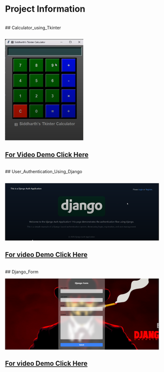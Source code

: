 # Project Information
<br>
## Calculator_using_Tkinter

## ![Project Image](https://github.com/Sidd444/Python-Projects/blob/main/project_1_Calculator_using_Tkinter/Screenshot%202025-01-04%20094904.png)

## [For Video Demo Click Here](https://drive.google.com/file/d/1j0qWc1StAbmMxuoDfbKSVjj6_j3kUDh9/view?usp=sharing)

<br>
## User_Authentication_Using_Django

## ![image Demo](https://github.com/Sidd444/Python-Projects/blob/main/project_3_User_Authentication_Using_Django/demo/Screenshot%202025-01-04%20095611.png)

## [For video Demo Click Here](https://drive.google.com/file/d/1BlWSvNOFvY0_uW9Yw-apPGbQJZRyejsU/view?usp=sharing)

<br>
## Django_Form

![image](https://github.com/Sidd444/Python-Projects/blob/main/project_4_Django_Form/demo/Screenshot%202025-01-04%20111624.png)

## [For video Demo Click Here](https://drive.google.com/file/d/1g8Nhlbh4lab507-dW-P57RrVa-XHr88p/view?usp=drive_link)



